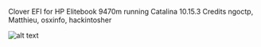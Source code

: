 Clover EFI for HP Elitebook 9470m running Catalina 10.15.3 Credits ngoctp, Matthieu, osxinfo, hackintosher

![alt text](https://imgur.com/a/6MMUgcV)
